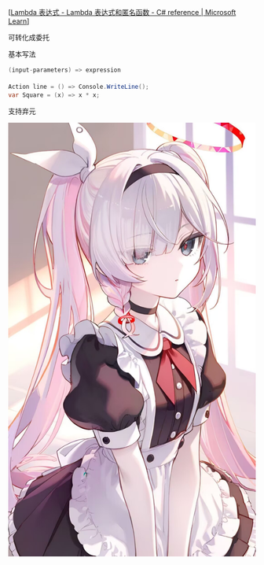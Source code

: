 [[Lambda 表达式 - Lambda 表达式和匿名函数 - C# reference | Microsoft Learn](https://learn.microsoft.com/zh-cn/dotnet/csharp/language-reference/operators/lambda-expressions)]

可转化成委托

基本写法
```c#
(input-parameters) => expression

Action line = () => Console.WriteLine();
var Square = (x) => x * x;

```

支持弃元

![TEST](../../Attachments/pln.jpg)